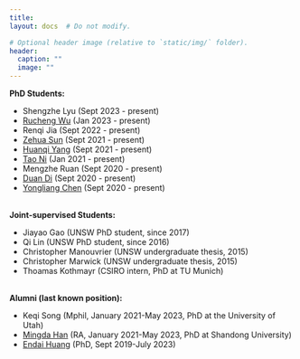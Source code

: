 ```yaml
---
title:
layout: docs  # Do not modify.

# Optional header image (relative to `static/img/` folder).
header:
  caption: ""
  image: ""
---
```

<b>PhD Students: </b>
<br>
<ul>
<li>Shengzhe Lyu (Sept 2023 - present)</li>
<li><a href="https://scholar.google.com/citations?user=Fk5F1p8AAAAJ&hl=en" target="_blank">Rucheng Wu</a> (Jan 2023 - present)</li>
<li>Renqi Jia (Sept 2022 - present)</li>
<li><a href="https://scholar.google.com/citations?user=N2cotUwAAAAJ&hl=en" target="_blank">Zehua Sun</a> (Sept 2021 - present)</li>
<li><a href="https://huanqiyang.site/" target="_blank">Huanqi Yang</a> (Sept 2021 - present)</li>
<li><a href="https://tony520.github.io/" target="_blank">Tao Ni</a> (Jan 2021 - present)</li>
<li>Mengzhe Ruan (Sept 2020 - present)</li>
<li><a href="https://raphaelduan.github.io/" target="_blank">Duan Di</a> (Sept 2020 - present)</li>
<li><a href="https://chenyongliang97.github.io/page/" target="_blank">Yongliang Chen</a> (Sept 2020 - present)</li>
</ul>

<br>
<b>Joint-supervised Students: </b>
<br>
<ul>
<li>Jiayao Gao (UNSW PhD student, since 2017)</li>
<li>Qi Lin (UNSW PhD student, since 2016)</li>
<li>Christopher Manouvrier (UNSW undergraduate thesis, 2015)</li>
<li>Christopher Marwick (UNSW undergraduate thesis, 2015)</li>
<li>Thoamas Kothmayr (CSIRO intern,  PhD at TU Munich)</li>
</ul>

<br>
<b>Alumni (last known position): </b>
<br>
<ul>
<li>Keqi Song (Mphil, January 2021-May 2023, PhD at the University of Utah)</li>
<li><a href="https://mdhan.github.io/mingdahan/" target="_blank">Mingda Han</a> (RA, January 2021-May 2023, PhD at Shandong University)</li>
<li><a href="https://scholar.google.com.hk/citations?user=u20yyPQAAAAJ&hl=zh-CN" target="_blank">Endai Huang</a> (PhD, Sept 2019-July 2023)</li>
</ul>
<br>









